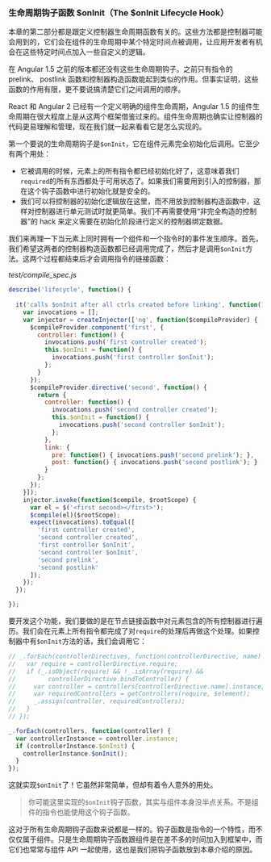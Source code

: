 ### 生命周期钩子函数 $onInit（The $onInit Lifecycle Hook）

本章的第二部分都是跟定义控制器生命周期函数有关的。这些方法都是控制器可能会用到的，它们会在组件的生命周期中某个特定时间点被调用，让应用开发者有机会在这些特定时间点加入一些自定义的逻辑。

在 Angular 1.5 之前的版本都还没有这些生命周期钩子。之前只有指令的 prelink、 postlink 函数和控制器构造函数能起到类似的作用。但事实证明，这些函数的作用有限，更不要说搞清楚它们之间调用的顺序。

React 和 Angular 2 已经有一个定义明确的组件生命周期，Angular 1.5 的组件生命周期在很大程度上是从这两个框架借鉴过来的。组件生命周期也确实让控制器的代码更易理解和管理，现在我们就一起来看看它是怎么实现的。

第一个要说的生命周期钩子是`$onInit`，它在组件元素完全初始化后调用。它至少有两个用处：

- 它被调用的时候，元素上的所有指令都已经初始化好了，这意味着我们`required`的所有东西都处于可用状态了。如果我们需要用到引入的控制器，那在这个钩子函数中进行初始化就是安全的。
- 我们可以将控制器的初始化逻辑放在这里，而不用放到控制器构造函数中，这样对控制器进行单元测试时就更简单。我们不再需要使用“非完全构造的控制器”的 hack 来定义需要在初始化阶段进行定义的控制器绑定数据。

我们来再理一下当元素上同时拥有一个组件和一个指令时的事件发生顺序。首先，我们希望这两者的控制器构造函数都已经调用完成了，然后才是调用`$onInit`方法。这两个过程都结束后才会调用指令的链接函数：

_test/compile_spec.js_

```js
describe('lifecycle', function() {
  
  it('calls $onInit after all ctrls created before linking', function() {
    var invocations = [];
    var injector = createInjector(['ng', function($compileProvider) {
      $compileProvider.component('first', {
        controller: function() {
          invocations.push('first controller created');
          this.$onInit = function() {
            invocations.push('first controller $onInit');
          };
        }
      });
      $compileProvider.directive('second', function() {
        return {
          controller: function() {
            invocations.push('second controller created');
            this.$onInit = function() {
              invocations.push('second controller $onInit');
            };
          },
          link: {
            pre: function() { invocations.push('second prelink'); },
            post: function() { invocations.push('second postlink'); }
          }
        };
      });
    }]);
    injector.invoke(function($compile, $rootScope) {
      var el = $('<first second></first>');
      $compile(el)($rootScope);
      expect(invocations).toEqual([
        'first controller created',
        'second controller created',
        'first controller $onInit',
        'second controller $onInit',
        'second prelink',
        'second postlink'
      ]);
    });
  });

});
```

要开发这个功能，我们要做的是在节点链接函数中对元素包含的所有控制器进行遍历。我们会在元素上所有指令都完成了对`require`的处理后再做这个处理。如果控制器中有`$onInit`方法的话，我们会调用它：

```js
// _.forEach(controllerDirectives, function(controllerDirective, name) {
//   var require = controllerDirective.require;
//   if (_.isObject(require) && !_.isArray(require) &&
//         controllerDirective.bindToController) {
//     var controller = controllers[controllerDirective.name].instance;
//     var requiredControllers = getControllers(require, $element);
//     _.assign(controller, requiredControllers);
//   } 
// });

_.forEach(controllers, function(controller) {
  var controllerInstance = controller.instance;
  if (controllerInstance.$onInit) {
    controllerInstance.$onInit();
  }
});
```

这就实现`$onInit`了！它虽然非常简单，但却有着令人意外的用处。

> 你可能这里实现的`$onInit`钩子函数，其实与组件本身没半点关系。不是组件的指令也能使用这个钩子函数。

这对于所有生命周期钩子函数来说都是一样的。钩子函数是指令的一个特性，而不仅仅属于组件。只是生命周期钩子函数跟组件是在差不多的时间加入到框架中，而它们也常常与组件 API 一起使用，这也是我们把钩子函数放到本章介绍的原因。

